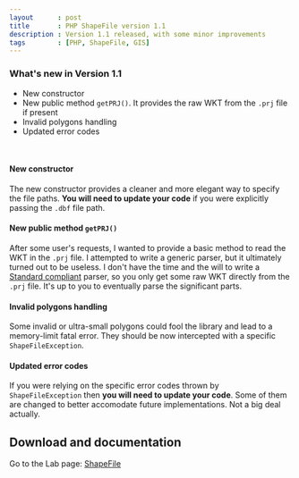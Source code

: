 ```yaml
---
layout      : post
title       : PHP ShapeFile version 1.1
description : Version 1.1 released, with some minor improvements
tags        : [PHP, ShapeFile, GIS]
---
```



### What's new in Version 1.1

* New constructor
* New public method `getPRJ()`. It provides the raw WKT from the `.prj` file if present
* Invalid polygons handling
* Updated error codes

<br>

#### New constructor

The new constructor provides a cleaner and more elegant way to specify the file paths. **You will need to update your code** if you were explicitly passing the `.dbf` file path.

#### New public method `getPRJ()`

After some user's requests, I wanted to provide a basic method to read the WKT in the `.prj` file.
I attempted to write a generic parser, but it ultimately turned out to be useless. I don't have the time and the will to write a [Standard compliant](http://www.opengeospatial.org/standards/requests/112) parser, so you only get some raw WKT directly from the `.prj` file. It's up to you to eventually parse the significant parts.

#### Invalid polygons handling

Some invalid or ultra-small polygons could fool the library and lead to a memory-limit fatal error. They should be now intercepted with a specific `ShapeFileException`.

#### Updated error codes

If you were relying on the specific error codes thrown by `ShapeFileException` then **you will need to update your code**. Some of them are changed to better accomodate future implementations. Not a big deal actually.



## Download and documentation

Go to the Lab page: [ShapeFile](/labs/php-shapefile/)
